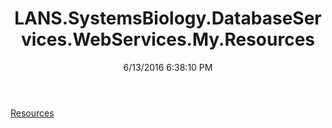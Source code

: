 ﻿---
title: LANS.SystemsBiology.DatabaseServices.WebServices.My.Resources
date: 6/13/2016 6:38:10 PM
---

[Resources](T-LANS.SystemsBiology.DatabaseServices.WebServices.My.Resources.Resources.html)
